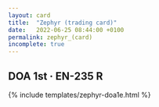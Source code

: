 ```yaml
---
layout: card
title:  "Zephyr (trading card)"
date:   2022-06-25 08:44:00 +0100
permalink: zephyr_(card)
incomplete: true
---
```


## DOA 1st &middot; EN-235 R

{% include templates/zephyr-doa1e.html %}